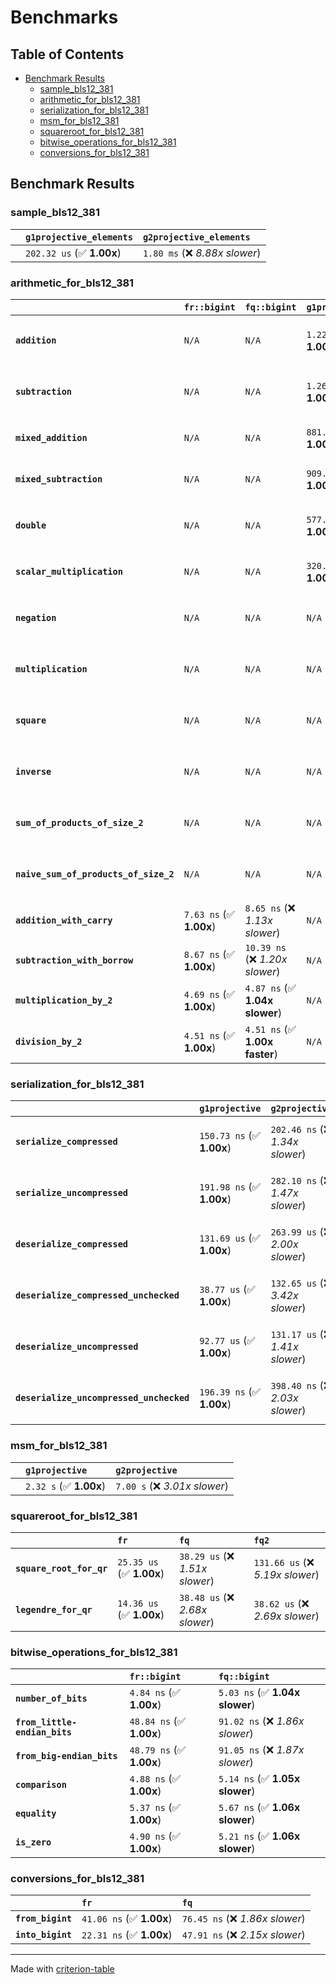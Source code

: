 # Benchmarks

## Table of Contents

- [Benchmark Results](#benchmark-results)
    - [sample_bls12_381](#sample_bls12_381)
    - [arithmetic_for_bls12_381](#arithmetic_for_bls12_381)
    - [serialization_for_bls12_381](#serialization_for_bls12_381)
    - [msm_for_bls12_381](#msm_for_bls12_381)
    - [squareroot_for_bls12_381](#squareroot_for_bls12_381)
    - [bitwise_operations_for_bls12_381](#bitwise_operations_for_bls12_381)
    - [conversions_for_bls12_381](#conversions_for_bls12_381)

## Benchmark Results

### sample_bls12_381

|        | `g1projective_elements`          | `g2projective_elements`           |
|:-------|:---------------------------------|:--------------------------------- |
|        | `202.32 us` (✅ **1.00x**)        | `1.80 ms` (❌ *8.88x slower*)      |

### arithmetic_for_bls12_381

|                                       | `fr::bigint`            | `fq::bigint`                    | `g1projective`            | `g2projective`                   | `fq2`                            | `fq12`                            | `fq`                             | `fr`                              |
|:--------------------------------------|:------------------------|:--------------------------------|:--------------------------|:---------------------------------|:---------------------------------|:----------------------------------|:---------------------------------|:--------------------------------- |
| **`addition`**                        | `N/A`                   | `N/A`                           | `1.22 us` (✅ **1.00x**)   | `3.96 us` (❌ *3.25x slower*)     | `23.50 ns` (🚀 **51.80x faster**) | `181.11 ns` (🚀 **6.72x faster**)  | `12.66 ns` (🚀 **96.14x faster**) | `8.69 ns` (🚀 **140.16x faster**)  |
| **`subtraction`**                     | `N/A`                   | `N/A`                           | `1.26 us` (✅ **1.00x**)   | `4.02 us` (❌ *3.19x slower*)     | `23.41 ns` (🚀 **53.84x faster**) | `158.22 ns` (🚀 **7.97x faster**)  | `12.84 ns` (🚀 **98.20x faster**) | `8.78 ns` (🚀 **143.58x faster**)  |
| **`mixed_addition`**                  | `N/A`                   | `N/A`                           | `881.72 ns` (✅ **1.00x**) | `2.83 us` (❌ *3.21x slower*)     | `N/A`                            | `N/A`                             | `N/A`                            | `N/A`                             |
| **`mixed_subtraction`**               | `N/A`                   | `N/A`                           | `909.81 ns` (✅ **1.00x**) | `2.89 us` (❌ *3.17x slower*)     | `N/A`                            | `N/A`                             | `N/A`                            | `N/A`                             |
| **`double`**                          | `N/A`                   | `N/A`                           | `577.85 ns` (✅ **1.00x**) | `1.80 us` (❌ *3.12x slower*)     | `12.45 ns` (🚀 **46.40x faster**) | `71.28 ns` (🚀 **8.11x faster**)   | `7.23 ns` (🚀 **79.95x faster**)  | `5.89 ns` (🚀 **98.15x faster**)   |
| **`scalar_multiplication`**           | `N/A`                   | `N/A`                           | `320.45 us` (✅ **1.00x**) | `961.56 us` (❌ *3.00x slower*)   | `N/A`                            | `N/A`                             | `N/A`                            | `N/A`                             |
| **`negation`**                        | `N/A`                   | `N/A`                           | `N/A`                     | `N/A`                            | `23.46 ns` (❌ *3.83x slower*)    | `92.97 ns` (❌ *15.16x slower*)    | `18.90 ns` (❌ *3.08x slower*)    | `6.13 ns` (✅ **1.00x**)           |
| **`multiplication`**                  | `N/A`                   | `N/A`                           | `N/A`                     | `N/A`                            | `238.73 ns` (❌ *5.20x slower*)   | `6.14 us` (❌ *133.62x slower*)    | `76.29 ns` (❌ *1.66x slower*)    | `45.92 ns` (✅ **1.00x**)          |
| **`square`**                          | `N/A`                   | `N/A`                           | `N/A`                     | `N/A`                            | `175.88 ns` (❌ *4.68x slower*)   | `4.35 us` (❌ *115.54x slower*)    | `65.39 ns` (❌ *1.74x slower*)    | `37.62 ns` (✅ **1.00x**)          |
| **`inverse`**                         | `N/A`                   | `N/A`                           | `N/A`                     | `N/A`                            | `15.20 us` (❌ *2.13x slower*)    | `25.59 us` (❌ *3.58x slower*)     | `14.90 us` (❌ *2.09x slower*)    | `7.14 us` (✅ **1.00x**)           |
| **`sum_of_products_of_size_2`**       | `N/A`                   | `N/A`                           | `N/A`                     | `N/A`                            | `519.39 ns` (❌ *6.21x slower*)   | `12.68 us` (❌ *151.62x slower*)   | `115.34 ns` (❌ *1.38x slower*)   | `83.63 ns` (✅ **1.00x**)          |
| **`naive_sum_of_products_of_size_2`** | `N/A`                   | `N/A`                           | `N/A`                     | `N/A`                            | `509.57 ns` (❌ *5.83x slower*)   | `12.54 us` (❌ *143.43x slower*)   | `163.44 ns` (❌ *1.87x slower*)   | `87.40 ns` (✅ **1.00x**)          |
| **`addition_with_carry`**             | `7.63 ns` (✅ **1.00x**) | `8.65 ns` (❌ *1.13x slower*)    | `N/A`                     | `N/A`                            | `N/A`                            | `N/A`                             | `N/A`                            | `N/A`                             |
| **`subtraction_with_borrow`**         | `8.67 ns` (✅ **1.00x**) | `10.39 ns` (❌ *1.20x slower*)   | `N/A`                     | `N/A`                            | `N/A`                            | `N/A`                             | `N/A`                            | `N/A`                             |
| **`multiplication_by_2`**             | `4.69 ns` (✅ **1.00x**) | `4.87 ns` (✅ **1.04x slower**)  | `N/A`                     | `N/A`                            | `N/A`                            | `N/A`                             | `N/A`                            | `N/A`                             |
| **`division_by_2`**                   | `4.51 ns` (✅ **1.00x**) | `4.51 ns` (✅ **1.00x faster**)  | `N/A`                     | `N/A`                            | `N/A`                            | `N/A`                             | `N/A`                            | `N/A`                             |

### serialization_for_bls12_381

|                                          | `g1projective`            | `g2projective`                   | `fr`                               | `fq`                               | `fq2`                              | `fq12`                            |
|:-----------------------------------------|:--------------------------|:---------------------------------|:-----------------------------------|:-----------------------------------|:-----------------------------------|:--------------------------------- |
| **`serialize_compressed`**               | `150.73 ns` (✅ **1.00x**) | `202.46 ns` (❌ *1.34x slower*)   | `31.90 ns` (🚀 **4.73x faster**)    | `55.21 ns` (🚀 **2.73x faster**)    | `109.38 ns` (✅ **1.38x faster**)   | `707.53 ns` (❌ *4.69x slower*)    |
| **`serialize_uncompressed`**             | `191.98 ns` (✅ **1.00x**) | `282.10 ns` (❌ *1.47x slower*)   | `32.07 ns` (🚀 **5.99x faster**)    | `55.25 ns` (🚀 **3.47x faster**)    | `109.32 ns` (✅ **1.76x faster**)   | `698.57 ns` (❌ *3.64x slower*)    |
| **`deserialize_compressed`**             | `131.69 us` (✅ **1.00x**) | `263.99 us` (❌ *2.00x slower*)   | `52.20 ns` (🚀 **2522.47x faster**) | `93.64 ns` (🚀 **1406.25x faster**) | `217.68 ns` (🚀 **604.95x faster**) | `1.35 us` (🚀 **97.77x faster**)   |
| **`deserialize_compressed_unchecked`**   | `38.77 us` (✅ **1.00x**)  | `132.65 us` (❌ *3.42x slower*)   | `52.22 ns` (🚀 **742.41x faster**)  | `93.70 ns` (🚀 **413.71x faster**)  | `217.71 ns` (🚀 **178.06x faster**) | `1.35 us` (🚀 **28.81x faster**)   |
| **`deserialize_uncompressed`**           | `92.77 us` (✅ **1.00x**)  | `131.17 us` (❌ *1.41x slower*)   | `52.14 ns` (🚀 **1779.34x faster**) | `93.48 ns` (🚀 **992.44x faster**)  | `217.97 ns` (🚀 **425.60x faster**) | `1.35 us` (🚀 **68.92x faster**)   |
| **`deserialize_uncompressed_unchecked`** | `196.39 ns` (✅ **1.00x**) | `398.40 ns` (❌ *2.03x slower*)   | `52.12 ns` (🚀 **3.77x faster**)    | `93.55 ns` (🚀 **2.10x faster**)    | `218.24 ns` (❌ *1.11x slower*)     | `1.35 us` (❌ *6.85x slower*)      |

### msm_for_bls12_381

|        | `g1projective`          | `g2projective`                 |
|:-------|:------------------------|:------------------------------ |
|        | `2.32 s` (✅ **1.00x**)  | `7.00 s` (❌ *3.01x slower*)    |

### squareroot_for_bls12_381

|                          | `fr`                     | `fq`                            | `fq2`                             |
|:-------------------------|:-------------------------|:--------------------------------|:--------------------------------- |
| **`square_root_for_qr`** | `25.35 us` (✅ **1.00x**) | `38.29 us` (❌ *1.51x slower*)   | `131.66 us` (❌ *5.19x slower*)    |
| **`legendre_for_qr`**    | `14.36 us` (✅ **1.00x**) | `38.48 us` (❌ *2.68x slower*)   | `38.62 us` (❌ *2.69x slower*)     |

### bitwise_operations_for_bls12_381

|                               | `fr::bigint`             | `fq::bigint`                     |
|:------------------------------|:-------------------------|:-------------------------------- |
| **`number_of_bits`**          | `4.84 ns` (✅ **1.00x**)  | `5.03 ns` (✅ **1.04x slower**)   |
| **`from_little-endian_bits`** | `48.84 ns` (✅ **1.00x**) | `91.02 ns` (❌ *1.86x slower*)    |
| **`from_big-endian_bits`**    | `48.79 ns` (✅ **1.00x**) | `91.05 ns` (❌ *1.87x slower*)    |
| **`comparison`**              | `4.88 ns` (✅ **1.00x**)  | `5.14 ns` (✅ **1.05x slower**)   |
| **`equality`**                | `5.37 ns` (✅ **1.00x**)  | `5.67 ns` (✅ **1.06x slower**)   |
| **`is_zero`**                 | `4.90 ns` (✅ **1.00x**)  | `5.21 ns` (✅ **1.06x slower**)   |

### conversions_for_bls12_381

|                   | `fr`                     | `fq`                             |
|:------------------|:-------------------------|:-------------------------------- |
| **`from_bigint`** | `41.06 ns` (✅ **1.00x**) | `76.45 ns` (❌ *1.86x slower*)    |
| **`into_bigint`** | `22.31 ns` (✅ **1.00x**) | `47.91 ns` (❌ *2.15x slower*)    |

---
Made with [criterion-table](https://github.com/nu11ptr/criterion-table)


